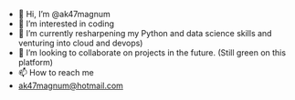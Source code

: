 - 👋 Hi, I’m @ak47magnum
- 👀 I’m interested in coding 
- 🌱 I’m currently resharpening my Python and data science skills and venturing into cloud and devops)
- 💞️ I’m looking to collaborate on projects in the future. (Still green on this platform)
- 📫 How to reach me
- ak47magnum@hotmail.com

<!---
ak47magnum/ak47magnum is a ✨ special ✨ repository because its `README.md` (this file) appears on your GitHub profile.
You can click the Preview link to take a look at your changes.
--->
